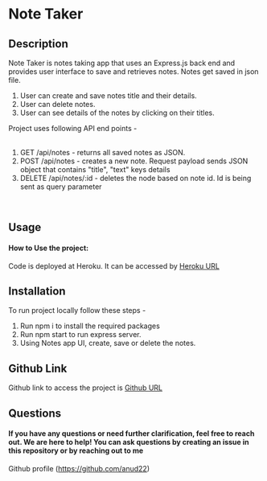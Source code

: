  # Note Taker
 ## Description
 Note Taker is notes taking app that uses an Express.js back end and provides user interface to save and retrieves notes. Notes get saved in json file.
 1. User can create and save notes title and their details.
 2. User can delete notes.
 3. User can see details of the notes by clicking on their titles.

 Project uses following API end points - <br> <br>
 1. GET /api/notes - returns all saved notes as JSON. <br>
 2. POST /api/notes - creates a new note. Request payload sends JSON object that contains "title", "text" keys details <br>
 3. DELETE /api/notes/:id - deletes the node based on note id. Id is being sent as query parameter <br>

 <br> 

  ## Usage
 #### How to Use the project:
 Code is deployed at Heroku. It can be accessed by [Heroku URL]()
 <br> 

## Installation
To run project locally follow these steps - 
1. Run npm i to install the required packages
2. Run npm start to run express server.
3. Using Notes app UI, create, save or delete the notes.

## Github Link
Github link to access the project is [Github URL]()
 
 ## Questions
 #### If you have any questions or need further clarification, feel free to reach out. We are here to help! You can ask questions by creating an issue in this repository or by reaching out to me 
Github profile (https://github.com/anud22)